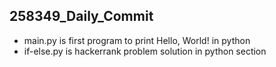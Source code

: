 ## 258349_Daily_Commit
- main.py is first program to print Hello, World! in python
- if-else.py is hackerrank problem solution in python section

